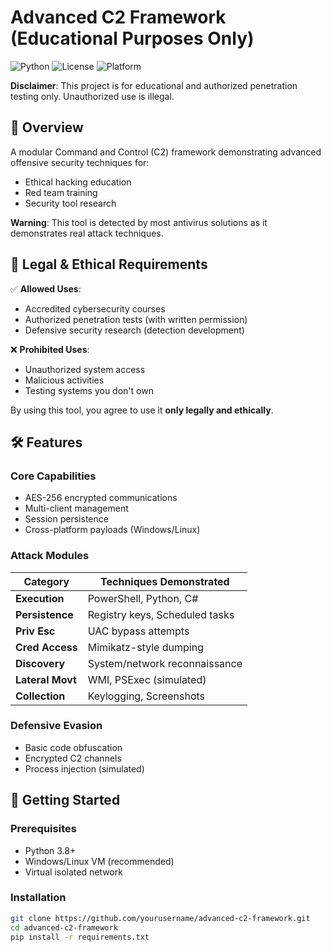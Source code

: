 # Advanced C2 Framework (Educational Purposes Only)

![Python](https://img.shields.io/badge/python-3.8+-blue.svg)
![License](https://img.shields.io/badge/license-MIT-red.svg)
![Platform](https://img.shields.io/badge/platform-Windows%20%7C%20Linux-lightgrey.svg)

**Disclaimer**: This project is for educational and authorized penetration testing only. Unauthorized use is illegal.

## 📌 Overview

A modular Command and Control (C2) framework demonstrating advanced offensive security techniques for:
- Ethical hacking education
- Red team training
- Security tool research

**Warning**: This tool is detected by most antivirus solutions as it demonstrates real attack techniques.

## 🔐 Legal & Ethical Requirements

✅ **Allowed Uses**:
- Accredited cybersecurity courses
- Authorized penetration tests (with written permission)
- Defensive security research (detection development)

❌ **Prohibited Uses**:
- Unauthorized system access
- Malicious activities
- Testing systems you don't own

By using this tool, you agree to use it **only legally and ethically**.

## 🛠️ Features

### Core Capabilities
- AES-256 encrypted communications
- Multi-client management
- Session persistence
- Cross-platform payloads (Windows/Linux)

### Attack Modules
| Category          | Techniques Demonstrated |
|-------------------|------------------------|
| **Execution**     | PowerShell, Python, C# |
| **Persistence**   | Registry keys, Scheduled tasks |
| **Priv Esc**      | UAC bypass attempts |
| **Cred Access**   | Mimikatz-style dumping |
| **Discovery**     | System/network reconnaissance |
| **Lateral Movt**  | WMI, PSExec (simulated) |
| **Collection**    | Keylogging, Screenshots |

### Defensive Evasion
- Basic code obfuscation
- Encrypted C2 channels
- Process injection (simulated)

## 🚀 Getting Started

### Prerequisites
- Python 3.8+
- Windows/Linux VM (recommended)
- Virtual isolated network

### Installation
```bash
git clone https://github.com/yourusername/advanced-c2-framework.git
cd advanced-c2-framework
pip install -r requirements.txt
